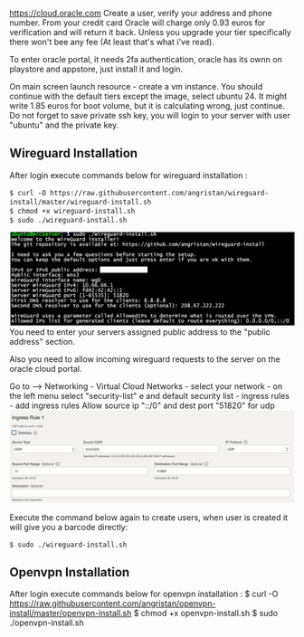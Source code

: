 https://cloud.oracle.com 
Create a user, verify your address and phone number. From your credit card Oracle will charge only 0.93 euros for verification and will return it back.  Unless you upgrade your tier specifically there won't bee any fee (At least that's what i've read).

To enter oracle portal, it needs 2fa authentication, oracle has its ownn on playstore and appstore, just install it and login. 

On main screen launch resource - create a vm instance. 
You should continue with the default tiers except the image, select ubuntu 24. It might write 1.85 euros for boot volume, but it is calculating wrong, just continue. 
Do not forget to save private ssh key, you will login to your server with user "ubuntu" and the private key. 

## Wireguard Installation

After login execute commands below for wireguard installation : 

    $ curl -O https://raw.githubusercontent.com/angristan/wireguard-install/master/wireguard-install.sh
    $ chmod +x wireguard-install.sh
    $ sudo ./wireguard-install.sh

![Wireguard_config](wireguard_config.png) 
You need to enter your servers assigned public address to the "public address" section. 


Also you need to allow incoming wireguard requests to the server  on the oracle cloud portal. 

Go to  --> Networking - Virtual Cloud Networks - select your network - on the left menu select  "security-list" e and  default security list  - ingress rules - add ingress rules 
Allow  source ip "::/0" and dest port "51820" for udp
![Ingress_Fw_Rule](ingress_fw_rule.png) 

Execute the command below again to create users, when user is created it will give you a barcode directly: 

    $ sudo ./wireguard-install.sh 

## Openvpn Installation

After login execute commands below for openvpn  installation : 
    $ curl -O https://raw.githubusercontent.com/angristan/openvpn-install/master/openvpn-install.sh
    $ chmod +x openvpn-install.sh
    $ sudo ./openvpn-install.sh
